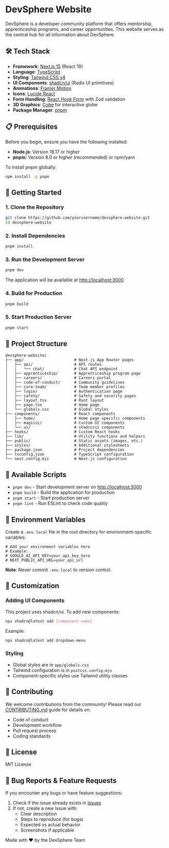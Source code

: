 # DevSphere Website

DevSphere is a developer community platform that offers mentorship, apprenticeship programs, and career opportunities. This website serves as the central hub for all information about DevSphere.

## 🛠️ Tech Stack

- **Framework**: [Next.js 15](https://nextjs.org/) (React 19)
- **Language**: [TypeScript](https://www.typescriptlang.org/)
- **Styling**: [Tailwind CSS v4](https://tailwindcss.com/)
- **UI Components**: [shadcn/ui](https://ui.shadcn.com/) (Radix UI primitives)
- **Animations**: [Framer Motion](https://www.framer.com/motion/)
- **Icons**: [Lucide React](https://lucide.dev/)
- **Form Handling**: [React Hook Form](https://react-hook-form.com/) with Zod validation
- **3D Graphics**: [Cobe](https://github.com/shuding/cobe) for interactive globe
- **Package Manager**: [pnpm](https://pnpm.io/)

## 📋 Prerequisites

Before you begin, ensure you have the following installed:

- **Node.js**: Version 18.17 or higher
- **pnpm**: Version 8.0 or higher (recommended) or npm/yarn

To install pnpm globally:

```bash
npm install -g pnpm
```

## 🚀 Getting Started

### 1. Clone the Repository

```bash
git clone https://github.com/yourusername/devsphere-website.git
cd devsphere-website
```

### 2. Install Dependencies

```bash
pnpm install
```

### 3. Run the Development Server

```bash
pnpm dev
```

The application will be available at [http://localhost:3000](http://localhost:3000)

### 4. Build for Production

```bash
pnpm build
```

### 5. Start Production Server

```bash
pnpm start
```

## 📁 Project Structure

```
devsphere-website/
├── app/                      # Next.js App Router pages
│   ├── api/                  # API routes
│   │   └── chat/             # Chat API endpoint
│   ├── apprenticeship/       # Apprenticeship program page
│   ├── careers/              # Careers portal
│   ├── code-of-conduct/      # Community guidelines
│   ├── core-team/            # Team member profiles
│   ├── login/                # Authentication page
│   ├── safety/               # Safety and security pages
│   ├── layout.tsx            # Root layout
│   ├── page.tsx              # Home page
│   └── globals.css           # Global styles
├── components/               # React components
│   ├── home/                 # Home page specific components
│   ├── magicui/              # Custom UI components
│   └── ui/                   # shadcn/ui components
├── hooks/                    # Custom React hooks
├── lib/                      # Utility functions and helpers
├── public/                   # Static assets (images, etc.)
├── styles/                   # Additional stylesheets
├── package.json              # Project dependencies
├── tsconfig.json             # TypeScript configuration
└── next.config.mjs           # Next.js configuration
```

## 🎨 Available Scripts

- `pnpm dev` - Start development server on [http://localhost:3000](http://localhost:3000)
- `pnpm build` - Build the application for production
- `pnpm start` - Start production server
- `pnpm lint` - Run ESLint to check code quality

## 🔐 Environment Variables

Create a `.env.local` file in the root directory for environment-specific variables:

```env
# Add your environment variables here
# Example:
# GOOGLE_AI_API_KEY=your_api_key_here
# NEXT_PUBLIC_API_URL=your_api_url
```

**Note**: Never commit `.env.local` to version control.

## 🎨 Customization

### Adding UI Components

This project uses shadcn/ui. To add new components:

```bash
npx shadcn@latest add [component-name]
```

Example:
```bash
npx shadcn@latest add dropdown-menu
```

### Styling

- Global styles are in `app/globals.css`
- Tailwind configuration is in `postcss.config.mjs`
- Component-specific styles use Tailwind utility classes

## 🤝 Contributing

We welcome contributions from the community! Please read our [CONTRIBUTING.md](CONTRIBUTING.md) guide for details on:

- Code of conduct
- Development workflow
- Pull request process
- Coding standards

## 📄 License

MIT License

## 🐛 Bug Reports & Feature Requests

If you encounter any bugs or have feature suggestions:

1. Check if the issue already exists in [Issues](https://github.com/0xdevsphere/devsphere-website/issues)
2. If not, create a new issue with:
   - Clear description
   - Steps to reproduce (for bugs)
   - Expected vs actual behavior
   - Screenshots if applicable

Made with ❤️ by the DevSphere Team

